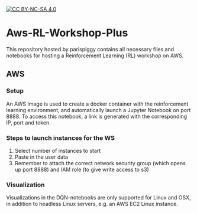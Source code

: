 
[![CC BY-NC-SA 4.0][cc-by-nc-sa-shield]][cc-by-nc-sa]

[cc-by-nc-sa]: https://creativecommons.org/licenses/by-nc-sa/4.0/
[cc-by-nc-sa-shield]: https://mirrors.creativecommons.org/presskit/buttons/80x15/svg/by-nc-sa.svg

# Aws-RL-Workshop-Plus
This repository hosted by parispiggy contains all necessary files and notebooks for hosting a Reinforcement Learning (RL) workshop on AWS.

## AWS

### Setup

An AWS Image is used to create a docker container with the reinforcement learning environment, and automatically launch a Jupyter Notebook on port 8888. To access this notebook, a link is generated with the corresponding IP, port and token.

### Steps to launch instances for the WS

1. Select number of instances to start
2. Paste in the user data
3. Remember to attach the correct network security group (which opens up port 8888) and IAM role (to give write access to s3)

### Visualization
Visualizations in the DQN-notebooks are only supported for Linux and OSX, in addition to headless Linux servers, e.g. an AWS EC2 Linux instance.